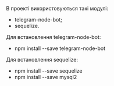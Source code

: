 В проекті використовуються такі модулі:
  - telegram-node-bot;
  - sequelize.
  
Для встановлення telegram-node-bot:
  - npm install --save telegram-node-bot

Для встановлення sequelize:
  - npm install --save sequelize
  - npm install --save mysql2
  
  

 
